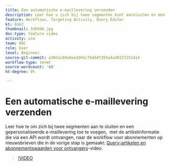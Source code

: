 ```yaml
---
title: Een automatische e-maillevering verzenden
description: Leer hoe u zich bij twee segmenten kunt aansluiten en een gepersonaliseerde e-maillevering, die een inhoudsoverzicht bevat, kunt toevoegen aan de workflow voor abonnementen op nieuwsbrieven.
feature: Workflows, Targeting Activity, Query Editor
kt: 8167
thumbnail: 336940.jpg
doc-type: feature video
activity: use
team: DOC
role: User
level: Beginner
source-git-commit: a30d1c80a8ee3d41c7bdbdf355a4ad0227251414
workflow-type: tm+mt
source-wordcount: '68'
ht-degree: 0%

---
```



# Een automatische e-maillevering verzenden

Leer hoe te om zich bij twee segmenten aan te sluiten en een gepersonaliseerde e-maillevering toe te voegen,  met de artikelinformatie die via een API wordt ontvangen, naar de workflow voor abonnementen op nieuwsbrieven die in de vorige stap is gemaakt: [Query-artikelen en abonnementswaarden voor ontvangers](/help/tutorial-using-soap-apis/query-articles-and-recipient-subscription-values.md)-video.

>[!VIDEO](https://video.tv.adobe.com/v/336904?quality=12)

